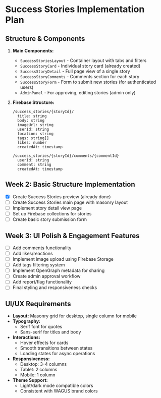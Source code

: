 # Success Stories Implementation Plan

## Structure & Components

1. **Main Components:**
   - `SuccessStoriesLayout` - Container layout with tabs and filters
   - `SuccessStoryCard` - Individual story card (already created)
   - `SuccessStoryDetail` - Full page view of a single story
   - `SuccessStoryComments` - Comments section for each story
   - `SuccessStoryForm` - Form to submit new stories (for authenticated users)
   - `AdminPanel` - For approving, editing stories (admin only)

2. **Firebase Structure:**
   ```
   /success_stories/{storyId}/
     title: string
     body: string
     imageUrl: string
     userId: string
     location: string
     tags: string[]
     likes: number
     createdAt: timestamp
     
   /success_stories/{storyId}/comments/{commentId}
     userId: string
     comment: string
     createdAt: timestamp
   ```

## Week 2: Basic Structure Implementation

- [x] Create Success Stories preview (already done)
- [ ] Create Success Stories main page with masonry layout
- [ ] Implement story detail view page
- [ ] Set up Firebase collections for stories
- [ ] Create basic story submission form

## Week 3: UI Polish & Engagement Features  

- [ ] Add comments functionality
- [ ] Add likes/reactions
- [ ] Implement image upload using Firebase Storage
- [ ] Add tags filtering system
- [ ] Implement OpenGraph metadata for sharing
- [ ] Create admin approval workflow
- [ ] Add report/flag functionality
- [ ] Final styling and responsiveness checks

## UI/UX Requirements

- **Layout:** Masonry grid for desktop, single column for mobile
- **Typography:**
  - Serif font for quotes
  - Sans-serif for titles and body
- **Interactions:**
  - Hover effects for cards
  - Smooth transitions between states
  - Loading states for async operations
- **Responsiveness:**
  - Desktop: 3-4 columns
  - Tablet: 2 columns
  - Mobile: 1 column
- **Theme Support:**
  - Light/dark mode compatible colors
  - Consistent with WAGUS brand colors
